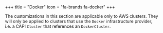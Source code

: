 +++
title = "Docker"
icon = "fa-brands fa-docker"
+++

The customizations in this section are applicable only to AWS clusters. They will only be applied to clusters that
use the `Docker` infrastructure provider, i.e. a CAPI `Cluster` that references an `DockerCluster`.
